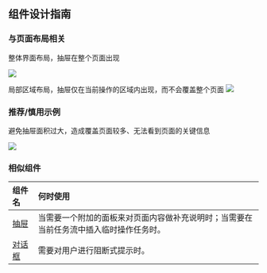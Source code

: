## 组件设计指南


### 与页面布局相关

整体界面布局，抽屉在整个页面出现

![](https://oteam-tdesign-1258344706.cos.ap-guangzhou.myqcloud.com/site/design/%E6%8A%BD%E5%B1%89-%E6%95%B4%E9%A1%B5%E5%B8%83%E5%B1%80@2x.png)

局部区域布局，抽屉仅在当前操作的区域内出现，而不会覆盖整个页面
![](https://oteam-tdesign-1258344706.cos.ap-guangzhou.myqcloud.com/site/design/%E6%8A%BD%E5%B1%89-%E5%B1%80%E9%83%A8%E5%B8%83%E5%B1%80@2x.png)

### 推荐/慎用示例

避免抽屉面积过大，造成覆盖页面较多、无法看到页面的关键信息

![](https://oteam-tdesign-1258344706.cos.ap-guangzhou.myqcloud.com/site/design/%E6%8A%BD%E5%B1%89-%E6%AD%A3%E9%94%99@2x.png)

### 相似组件

| 组件名 | 何时使用                                                                                |
| :----- | :-------------------------------------------------------------------------------------- |
| [抽屉](./drawer)  | 当需要一个附加的面板来对页面内容做补充说明时；当需要在当前任务流中插入临时操作任务时。  |
| [对话框](./dailog) | 需要对用户进行阻断式提示时。                                                            |

